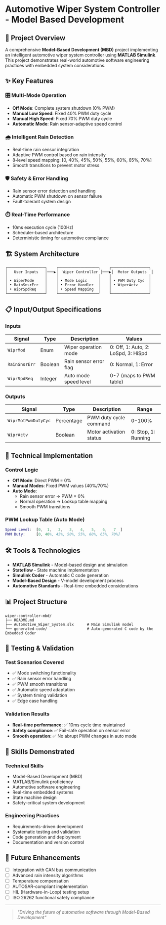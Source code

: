 # Automotive Wiper System Controller - Model Based Development

## 🚗 Project Overview

A comprehensive **Model-Based Development (MBD)** project implementing an intelligent automotive wiper system controller using **MATLAB Simulink**. This project demonstrates real-world automotive software engineering practices with embedded system considerations.

## ✨ Key Features

### 🎛️ Multi-Mode Operation
- **Off Mode**: Complete system shutdown (0% PWM)
- **Manual Low Speed**: Fixed 40% PWM duty cycle
- **Manual High Speed**: Fixed 70% PWM duty cycle  
- **Automatic Mode**: Rain sensor-adaptive speed control

### 🌧️ Intelligent Rain Detection
- Real-time rain sensor integration
- Adaptive PWM control based on rain intensity
- 8-level speed mapping: [0, 40%, 45%, 50%, 55%, 60%, 65%, 70%]
- Smooth transitions to prevent motor stress

### 🛡️ Safety & Error Handling
- Rain sensor error detection and handling
- Automatic PWM shutdown on sensor failure
- Fault-tolerant system design

### ⏱️ Real-Time Performance
- 10ms execution cycle (100Hz)
- Scheduler-based architecture
- Deterministic timing for automotive compliance

## 🏗️ System Architecture

```
┌─────────────────┐    ┌──────────────────┐    ┌─────────────────┐
│   User Inputs   │───▶│  Wiper Controller │───▶│  Motor Outputs  │
│                 │    │                  │    │                 │
│ • WiperMode     │    │ • Mode Logic     │    │ • PWM Duty Cyc  │
│ • RainSnsrErr   │    │ • Error Handler  │    │ • WiperActv     │
│ • WiprSpdReq    │    │ • Speed Mapping  │    │                 │
└─────────────────┘    └──────────────────┘    └─────────────────┘
```

## 📋 Input/Output Specifications

### Inputs
| Signal | Type | Description | Values |
|--------|------|-------------|---------|
| `WiprMod` | Enum | Wiper operation mode | 0: Off, 1: Auto, 2: LoSpd, 3: HiSpd |
| `RainSnsrErr` | Boolean | Rain sensor error flag | 0: Normal, 1: Error |
| `WiprSpdReq` | Integer | Auto mode speed level | 0-7 (maps to PWM table) |

### Outputs
| Signal | Type | Description | Range |
|--------|------|-------------|-------|
| `WiprMotPwmDutyCyc` | Percentage | PWM duty cycle command | 0-100% |
| `WiprActv` | Boolean | Motor activation status | 0: Stop, 1: Running |

## 🔧 Technical Implementation

### Control Logic
- **Off Mode**: Direct PWM = 0%
- **Manual Modes**: Fixed PWM values (40%/70%)
- **Auto Mode**: 
  - Rain sensor error → PWM = 0%
  - Normal operation → Lookup table mapping
  - Smooth PWM transitions

### PWM Lookup Table (Auto Mode)
```matlab
Speed Level:  [0,  1,   2,   3,   4,   5,   6,   7  ]
PWM Duty:     [0, 40%, 45%, 50%, 55%, 60%, 65%, 70%]
```

## 🛠️ Tools & Technologies

- **MATLAB Simulink** - Model-based design and simulation
- **Stateflow** - State machine implementation
- **Simulink Coder** - Automatic C code generation
- **Model-Based Design** - V-model development process
- **Automotive Standards** - Real-time embedded considerations

## 📊 Project Structure

```
wiper-controller-mbd/
├── README.md
├── Automotive_Wiper_System.slx      # Main Simulink model
└── generated-code/                  # Auto-generated C code by the Embedded Coder
```

## 🧪 Testing & Validation

### Test Scenarios Covered
- ✅ Mode switching functionality
- ✅ Rain sensor error handling
- ✅ PWM smooth transitions
- ✅ Automatic speed adaptation
- ✅ System timing validation
- ✅ Edge case handling

### Validation Results
- **Real-time performance**: ✅ 10ms cycle time maintained
- **Safety compliance**: ✅ Fail-safe operation on sensor error
- **Smooth operation**: ✅ No abrupt PWM changes in auto mode

## 🎯 Skills Demonstrated

### Technical Skills
- Model-Based Development (MBD)
- MATLAB/Simulink proficiency
- Automotive software engineering
- Real-time embedded systems
- State machine design
- Safety-critical system development

### Engineering Practices
- Requirements-driven development
- Systematic testing and validation
- Code generation and deployment
- Documentation and version control

## 🚀 Future Enhancements

- [ ] Integration with CAN bus communication
- [ ] Advanced rain intensity algorithms
- [ ] Temperature compensation
- [ ] AUTOSAR-compliant implementation
- [ ] HIL (Hardware-in-Loop) testing setup
- [ ] ISO 26262 functional safety compliance

---

> *"Driving the future of automotive software through Model-Based Development"*
